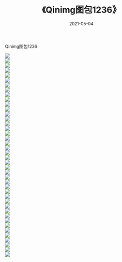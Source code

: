 ﻿---
layout: post
title:  《Qinimg图包1236》
date:   2021-05-04
img: http://imgx.orgx.ga/Qinimg图包/Qinimg图包1236/000.jpg
categories: [美女, 清纯, 唯美]
---

Qinimg图包1236

 ![](http://imgx.orgx.ga/Qinimg图包/Qinimg图包1236/001.jpg) <br>![](http://imgx.orgx.ga/Qinimg图包/Qinimg图包1236/002.jpg) <br>![](http://imgx.orgx.ga/Qinimg图包/Qinimg图包1236/003.jpg) <br>![](http://imgx.orgx.ga/Qinimg图包/Qinimg图包1236/004.jpg) <br>![](http://imgx.orgx.ga/Qinimg图包/Qinimg图包1236/005.jpg) <br>![](http://imgx.orgx.ga/Qinimg图包/Qinimg图包1236/006.jpg) <br>![](http://imgx.orgx.ga/Qinimg图包/Qinimg图包1236/007.jpg) <br>![](http://imgx.orgx.ga/Qinimg图包/Qinimg图包1236/008.jpg) <br>![](http://imgx.orgx.ga/Qinimg图包/Qinimg图包1236/009.jpg) <br>![](http://imgx.orgx.ga/Qinimg图包/Qinimg图包1236/010.jpg) <br>![](http://imgx.orgx.ga/Qinimg图包/Qinimg图包1236/011.jpg) <br>![](http://imgx.orgx.ga/Qinimg图包/Qinimg图包1236/012.jpg) <br>![](http://imgx.orgx.ga/Qinimg图包/Qinimg图包1236/013.jpg) <br>![](http://imgx.orgx.ga/Qinimg图包/Qinimg图包1236/014.jpg) <br>![](http://imgx.orgx.ga/Qinimg图包/Qinimg图包1236/015.jpg) <br>![](http://imgx.orgx.ga/Qinimg图包/Qinimg图包1236/016.jpg) <br>![](http://imgx.orgx.ga/Qinimg图包/Qinimg图包1236/017.jpg) <br>![](http://imgx.orgx.ga/Qinimg图包/Qinimg图包1236/018.jpg) <br>![](http://imgx.orgx.ga/Qinimg图包/Qinimg图包1236/019.jpg) <br>![](http://imgx.orgx.ga/Qinimg图包/Qinimg图包1236/020.jpg) <br>![](http://imgx.orgx.ga/Qinimg图包/Qinimg图包1236/021.jpg) <br>![](http://imgx.orgx.ga/Qinimg图包/Qinimg图包1236/022.jpg) <br>![](http://imgx.orgx.ga/Qinimg图包/Qinimg图包1236/023.jpg) <br>![](http://imgx.orgx.ga/Qinimg图包/Qinimg图包1236/024.jpg) <br>![](http://imgx.orgx.ga/Qinimg图包/Qinimg图包1236/025.jpg) <br>![](http://imgx.orgx.ga/Qinimg图包/Qinimg图包1236/026.jpg) <br>![](http://imgx.orgx.ga/Qinimg图包/Qinimg图包1236/027.jpg) <br>![](http://imgx.orgx.ga/Qinimg图包/Qinimg图包1236/028.jpg) <br>![](http://imgx.orgx.ga/Qinimg图包/Qinimg图包1236/029.jpg) <br>![](http://imgx.orgx.ga/Qinimg图包/Qinimg图包1236/030.jpg) <br>![](http://imgx.orgx.ga/Qinimg图包/Qinimg图包1236/031.jpg) <br>![](http://imgx.orgx.ga/Qinimg图包/Qinimg图包1236/032.jpg) <br>![](http://imgx.orgx.ga/Qinimg图包/Qinimg图包1236/033.jpg) <br>![](http://imgx.orgx.ga/Qinimg图包/Qinimg图包1236/034.jpg) <br>![](http://imgx.orgx.ga/Qinimg图包/Qinimg图包1236/035.jpg) <br>![](http://imgx.orgx.ga/Qinimg图包/Qinimg图包1236/036.jpg) <br>![](http://imgx.orgx.ga/Qinimg图包/Qinimg图包1236/037.jpg) <br>![](http://imgx.orgx.ga/Qinimg图包/Qinimg图包1236/038.jpg) <br>![](http://imgx.orgx.ga/Qinimg图包/Qinimg图包1236/039.jpg) <br>![](http://imgx.orgx.ga/Qinimg图包/Qinimg图包1236/040.jpg) <br>![](http://imgx.orgx.ga/Qinimg图包/Qinimg图包1236/041.jpg) <br>![](http://imgx.orgx.ga/Qinimg图包/Qinimg图包1236/042.jpg) <br>